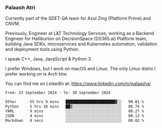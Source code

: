 ### Palaash Atri

Currently part of the SDET-QA team for Azul Zing (Platform Prime) and CNVM. 

Previously, Engineer at L&T Technology Services, working as a Backend Engineer for Halliburton on DecisionSpace (DS365.ai) Platform team, building Java SDKs, microservices and Kubernetes automation, validation and deployment tools using Python.

I speak C++, Java, JavaScript & Python 3.

I prefer Windows, but I work on macOS and Linux. The only Linux distro I prefer working on is Arch btw.

You can find me on LinkedIn at: https://www.linkedin.com/in/palaasha/

<!--START_SECTION:waka-->

```txt
From: 23 September 2024 - To: 30 September 2024

Other      55 hrs 9 mins   ██████████████████████▓░░   90.81 %
Python     5 hrs 18 mins   ██▒░░░░░░░░░░░░░░░░░░░░░░   08.74 %
YAML       9 mins          ░░░░░░░░░░░░░░░░░░░░░░░░░   00.27 %
JSON       4 mins          ░░░░░░░░░░░░░░░░░░░░░░░░░   00.13 %
Markdown   0 secs          ░░░░░░░░░░░░░░░░░░░░░░░░░   00.02 %
```

<!--END_SECTION:waka-->
